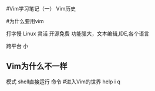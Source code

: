 #Vim学习笔记（一）
Vim历史

#为什么要用vim

打字慢
Linux
灵活
开源免费
功能强大，文本编辑,IDE,各个语言

跨平台
小


## Vim为什么不一样
模式
shell直接运行
命令
#进入Vim的世界
help
i
q



